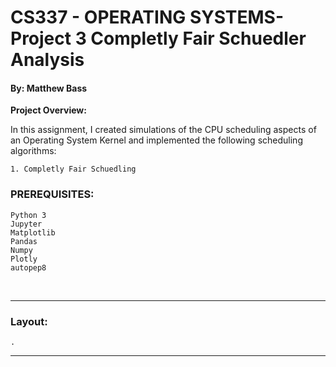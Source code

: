 # CS337 - OPERATING SYSTEMS- Project 3 Completly Fair Schuedler Analysis
#### By: Matthew Bass


**Project Overview:**
    
In this assignment, I created simulations of the CPU scheduling aspects 
of an Operating System Kernel and implemented the following scheduling 
algorithms:
        
    1. Completly Fair Schuedling



### PREREQUISITES:
    Python 3
    Jupyter
    Matplotlib
    Pandas
    Numpy
    Plotly
    autopep8
<br>

---

### Layout:
	.
    

---

<br>
